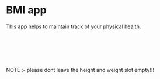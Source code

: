 # BMI app<br />
This app helps to maintain track of your physical health.<br />
<br /><br /><br /><br /><br /><br />NOTE :- please dont leave the height and weight slot empty!!!
